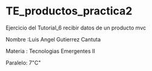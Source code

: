 # TE_productos_practica2
Ejercicio del Tutorial_6  recibir datos de un producto mvc

Nombre :Luis Angel Gutierrez Cantuta

Materia : Tecnologias Emergentes II

Paralelo: 7"C"
